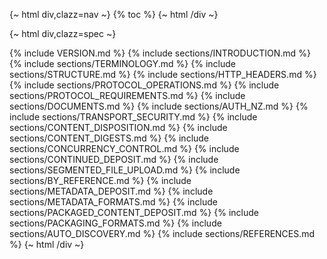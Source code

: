 {~ html div,clazz=nav ~}
{% toc %}
{~ html /div ~}

{~ html div,clazz=spec ~}

{% include VERSION.md %}
{% include sections/INTRODUCTION.md %}
{% include sections/TERMINOLOGY.md %}
{% include sections/STRUCTURE.md %}
{% include sections/HTTP_HEADERS.md %}
{% include sections/PROTOCOL_OPERATIONS.md %}
{% include sections/PROTOCOL_REQUIREMENTS.md %}
{% include sections/DOCUMENTS.md %}
{% include sections/AUTH_NZ.md %}
{% include sections/TRANSPORT_SECURITY.md %}
{% include sections/CONTENT_DISPOSITION.md %}
{% include sections/CONTENT_DIGESTS.md %}
{% include sections/CONCURRENCY_CONTROL.md %}
{% include sections/CONTINUED_DEPOSIT.md %}
{% include sections/SEGMENTED_FILE_UPLOAD.md %}
{% include sections/BY_REFERENCE.md %}
{% include sections/METADATA_DEPOSIT.md %}
{% include sections/METADATA_FORMATS.md %}
{% include sections/PACKAGED_CONTENT_DEPOSIT.md %}
{% include sections/PACKAGING_FORMATS.md %}
{% include sections/AUTO_DISCOVERY.md %}
{% include sections/REFERENCES.md %}
{~ html /div ~}